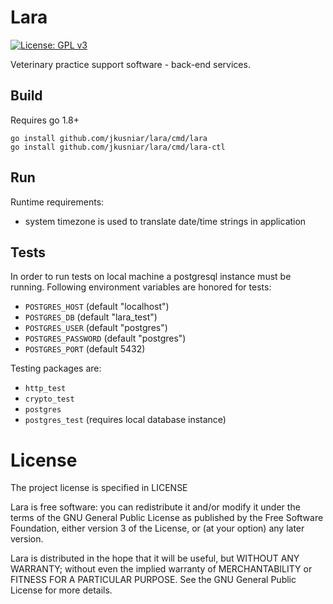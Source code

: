 # Lara

[![License: GPL v3](https://img.shields.io/badge/License-GPL%20v3-blue.svg)](https://raw.githubusercontent.com/jkusniar/lara/master/LICENSE)

Veterinary practice support software - back-end services.

## Build

Requires go 1.8+

```
go install github.com/jkusniar/lara/cmd/lara
go install github.com/jkusniar/lara/cmd/lara-ctl
```

## Run

Runtime requirements:
* system timezone is used to translate date/time strings in application

## Tests

In order to run tests on local machine a postgresql instance 
must be running. Following environment variables are honored for tests:

* `POSTGRES_HOST` (default "localhost")
* `POSTGRES_DB` (default "lara_test")
* `POSTGRES_USER` (default "postgres")
* `POSTGRES_PASSWORD` (default "postgres")
* `POSTGRES_PORT` (default 5432)

Testing packages are:

* `http_test`
* `crypto_test`
* `postgres`
* `postgres_test` (requires local database instance)

# License

The project license is specified in LICENSE

Lara is free software: you can redistribute it and/or modify
it under the terms of the GNU General Public License as published by
the Free Software Foundation, either version 3 of the License, or
(at your option) any later version.

Lara is distributed in the hope that it will be useful,
but WITHOUT ANY WARRANTY; without even the implied warranty of
MERCHANTABILITY or FITNESS FOR A PARTICULAR PURPOSE.  See the
GNU General Public License for more details.
